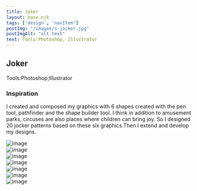 ```yaml
---
title: Joker
layout: base.njk
tags: ['design', 'navItem']
postImg: "/images/s-jocker.jpg"
postImgAlt: "alt text"
text: Tools:Photoshop, Illustrator 
---
```

  <main>
  <div class="detailpage">
 <div class="description"> 
     <h2 class="dptitle">Joker</h2> 
<p class="dpword">Tools:Photoshop;Illustrator</p>
  <h3 class="projectdetail">Inspiration</h3>
   <p class="dpword">I created and composed my graphics with 6 shapes created with the pen tool, pathfinder and the shape builder tool. I think in addition to amusement parks, circuses are also places where children can bring joy. So I designed 20 jocker patterns based on these six graphics.Then I extend and develop my designs.
 </p>
 </div>  
   <div class="dpimages-width"> 
   <img src="/images/jocker/jocker_Page_1.png"  class="dp" alt="image">
    </div>
     <div class="dpimages-width"> 
   <img src="/images/jocker/jocker_Page_2.png"  class="dp" alt="image">
    </div>
    <div class="dpimages-width"> 
   <img src="/images/jocker/jocker_Page_3.png"  class="dp" alt="image">
    </div>
    <div class="dpimages-width"> 
   <img src="/images/jocker/jocker_Page_4.png"  class="dp" alt="image">
    </div>
    <div class="dpimages-width"> 
   <img src="/images/jocker/small-1.jpg"  class="dp" alt="image">
    </div>
    <div class="dpimages-width"> 
   <img src="/images/jocker/jocker3_Page_1.jpg"  class="dp" alt="image">
    </div>
    <div class="dpimages-width"> 
   <img src="/images/jocker/jocker3_Page_2.jpg"  class="dp" alt="image">
    </div>
  </main>